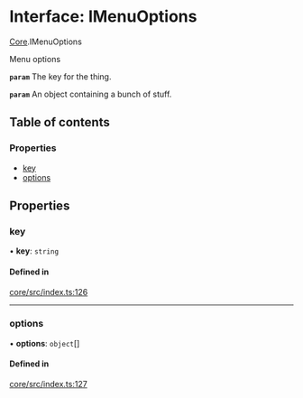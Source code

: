 # Interface: IMenuOptions

[Core](../modules/Core.md).IMenuOptions

Menu options

**`param`** The key for the thing.

**`param`** An object containing a bunch of stuff.

## Table of contents

### Properties

- [key](Core.IMenuOptions.md#key)
- [options](Core.IMenuOptions.md#options)

## Properties

### key

• **key**: `string`

#### Defined in

[core/src/index.ts:126](https://github.com/iniquitybbs/iniquity/blob/ff00de6/packages/core/src/index.ts#L126)

___

### options

• **options**: `object`[]

#### Defined in

[core/src/index.ts:127](https://github.com/iniquitybbs/iniquity/blob/ff00de6/packages/core/src/index.ts#L127)
